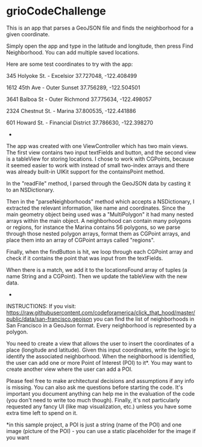 # grioCodeChallenge
This is an app that parses a GeoJSON file and finds the neighborhood for a given coordinate.

Simply open the app and type in the latitude and longitude, then press Find Neighborhood. You can add multiple saved locations.

Here are some test coordinates to try with the app:

345 Holyoke St. - Excelsior
37.727048, -122.408499

1612 45th Ave - Outer Sunset
37.756289, -122.504501

3641 Balboa St - Outer Richmond
37.775634, -122.498057

2324 Chestnut St. - Marina
37.800535, -122.441886

601 Howard St. - Financial District
37.786630, -122.398270

-
The app was created with one ViewController which has two main views. The first view contains two input textFields and button, and the second view is a tableView for storing locations. I chose to work with CGPoints, because it seemed easier to work with instead of small two-index arrays and there was already built-in UIKit support for the containsPoint method.

In the "readFile" method, I parsed through the GeoJSON data by casting it to an NSDictionary.

Then in the "parseNeighborhoods" method which accepts a NSDictionary, I extracted the relevant information, like name and coordinates. Since the main geometry object being used was a "MultiPolygon" it had many nested arrays within the main object. A neighborhood can contain many polygons or regions, for instance the Marina contains 56 polygons, so we parse through those nested polygon arrays, format them as CGPoint arrays, and place them into an array of CGPoint arrays called "regions".

Finally, when the findButton is hit, we loop through each CGPoint array and check if it contains the point that was input from the textFields.

When there is a match, we add it to the locationsFound array of tuples (a name String and a CGPoint). Then we update the tableView with the new data.

-
INSTRUCTIONS: If you visit: https://raw.githubusercontent.com/codeforamerica/click_that_hood/master/public/data/san-francisco.geojson
you can find the list of neighborhoods in San Francisco in a GeoJson format. Every neighborhood is represented by a polygon.

You need to create a view that allows the user to insert the coordinates of a place (longitude and latitude). Given this input coordinates, write the logic to identify the associated neighborhood. When the neighborhood is identified, the user can add one or more Point of Interest (POI) to it*. You may want to create another view where the user can add a POI.

Please feel free to make architectural decisions and assumptions if any info is missing. You can also ask me questions before starting the code.
It's important you document anything can help me in the evaluation of the code (you don't need to write too much though). Finally, it's not particularly requested any fancy UI (like map visualization, etc.) unless you have some extra time left to spend on it.


*in this sample project, a POI is just a string (name of the POI) and one image (picture of the POI) - you can use a static placeholder for the image if you want

